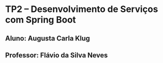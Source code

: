 # TP2 – Desenvolvimento de Serviços com Spring Boot
## Aluno: Augusta Carla Klug
## Professor: Flávio da Silva Neves

